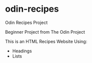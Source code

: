 # odin-recipes
Odin Recipes Project

Beginner Project from The Odin Project

This is an HTML Recipes Website Using: 
- Headings
- Lists